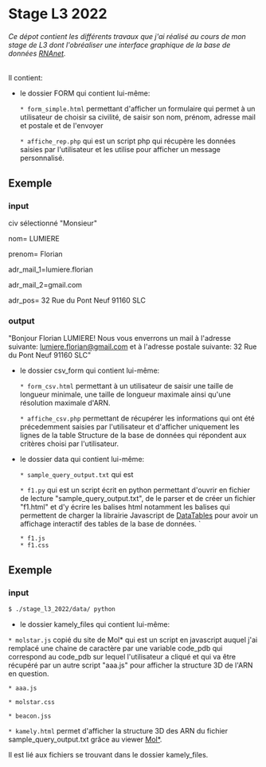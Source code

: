 # Stage L3 2022



###### Ce dépot contient les différents travaux que j'ai réalisé au cours de mon stage de L3 dont l'obréaliser une interface graphique de la base de données [RNAnet](https://evryrna.ibisc.univ-evry.fr/evryrna/rnanet).

Il contient:

* le dossier FORM qui contient lui-même:

  `* form_simple.html` permettant d'afficher un formulaire qui permet à un utilisateur de choisir sa civilité, de saisir son nom, prénom, adresse mail et postale et de l'envoyer  

  `* affiche_rep.php` qui est un script php qui récupère les données saisies par l'utilisateur et les utilise pour afficher un message personnalisé.

## Exemple

### input

civ sélectionné "Monsieur"

nom= LUMIERE 

prenom= Florian

adr_mail_1=lumiere.florian

adr_mail_2=gmail.com

adr_pos= 32 Rue du Pont Neuf 91160 SLC


### output  


"Bonjour Florian LUMIERE! Nous vous enverrons un mail à l'adresse suivante: lumiere.florian@gmail.com et à l'adresse postale suivante: 32 Rue du Pont Neuf 91160 SLC"



* le dossier csv_form qui contient lui-même: 

  `* form_csv.html` permettant à un utilisateur de saisir une taille de longueur minimale, une taille de longueur maximale ainsi qu'une résolution maximale d'ARN.

  `* affiche_csv.php` permettant de récupérer les informations qui ont été précedemment saisies par l'utilisateur et d'afficher uniquement les lignes de la table Structure de la base de données qui répondent aux critères choisi par l'utilisateur.


* le dossier data qui contient lui-même:

  `* sample_query_output.txt` qui est 

  `* f1.py` qui est un script écrit en python permettant d'ouvrir en fichier de lecture "sample_query_output.txt", de le parser et de créer un fichier "f1.html" et d'y écrire les balises html notamment les balises <script> </script> qui permettent de charger la librairie Javascript de  [DataTables](https://datatables.net/) pour  avoir un affichage interactif des tables de la base de données. `

  `* f1.js`  
  `* f1.css`


## Exemple

### input
  ```markdown
  $ ./stage_l3_2022/data/ python 
  
  ```
  


  * le dossier kamely_files qui contient lui-même:

  `* molstar.js` copié du site de Mol* qui est un script en javascript auquel j'ai remplacé une chaine de caractère par une variable code_pdb qui correspond au code_pdb sur lequel l'utilisateur a cliqué et qui va être récupéré par un autre script "aaa.js" pour afficher la structure 3D de l'ARN en question.

  `* aaa.js`

  `* molstar.css`

  `* beacon.jss`


  `* kamely.html` permet d'afficher la structure 3D des ARN du fichier sample_query_output.txt grâce au viewer [Mol*](https://molstar.org/).
 

Il est lié aux fichiers se trouvant dans le dossier kamely_files.
 







